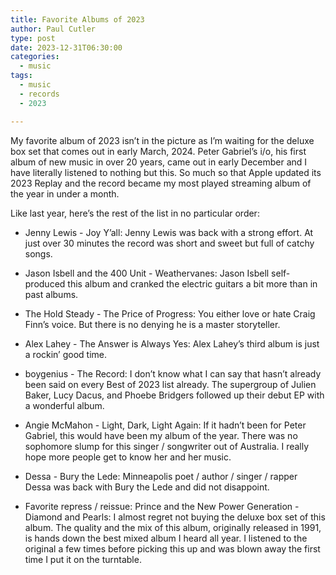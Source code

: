 ```yaml
---
title: Favorite Albums of 2023
author: Paul Cutler
type: post
date: 2023-12-31T06:30:00
categories:
  - music
tags:
  - music
  - records
  - 2023

---
```

My favorite album of 2023 isn’t in the picture as I’m waiting for the deluxe box set that comes out in early March, 2024.  Peter Gabriel’s i/o, his first album of new music in over 20 years, came out in early December and I have literally listened to nothing but this.  So much so that Apple updated its 2023 Replay and the record became my most played streaming album of the year in under a month.

Like last year, here’s the rest of the list in no particular order:

* Jenny Lewis - Joy Y’all:  Jenny Lewis was back with a strong effort.  At just over 30 minutes the record was short and sweet but full of catchy songs.
* Jason Isbell and the 400 Unit - Weathervanes:  Jason Isbell self-produced this album and cranked the electric guitars a bit more than in past albums.
* The Hold Steady - The Price of Progress: You either love or hate Craig Finn’s voice.  But there is no denying he is a master storyteller.
* Alex Lahey - The Answer is Always Yes: Alex Lahey’s third album is just a rockin’ good time.
* boygenius - The Record: I don’t know what I can say that hasn’t already been said on every Best of 2023 list already.  The supergroup of Julien Baker, Lucy Dacus, and Phoebe Bridgers followed up their debut EP with a wonderful album.
* Angie McMahon - Light, Dark, Light Again: If it hadn’t been for Peter Gabriel, this would have been my album of the year.  There was no sophomore slump for this singer / songwriter out of Australia.  I really hope more people get to know her and her music.
* Dessa - Bury the Lede: Minneapolis poet / author / singer / rapper Dessa was back with Bury the Lede and did not disappoint.

* Favorite repress / reissue: Prince and the New Power Generation - Diamond and Pearls: I almost regret not buying the deluxe box set of this album.  The quality and the mix of this album, originally released in 1991, is hands down the best mixed album I heard all year.  I listened to the original a few times before picking this up and was blown away the first time I put it on the turntable.
